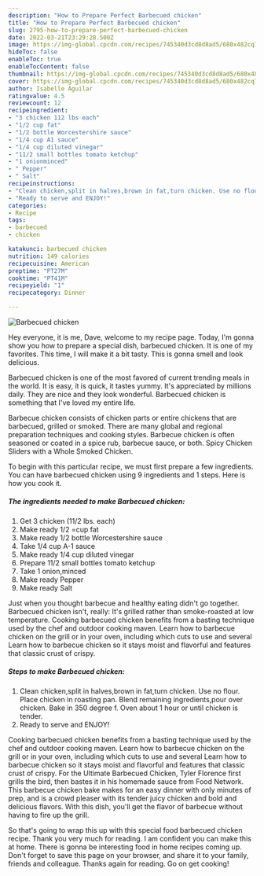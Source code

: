 ```yaml
---
description: "How to Prepare Perfect Barbecued chicken"
title: "How to Prepare Perfect Barbecued chicken"
slug: 2795-how-to-prepare-perfect-barbecued-chicken
date: 2022-03-21T23:29:28.500Z
image: https://img-global.cpcdn.com/recipes/745340d3cd8d8ad5/680x482cq70/barbecued-chicken-recipe-main-photo.jpg
hideToc: false
enableToc: true
enableTocContent: false
thumbnail: https://img-global.cpcdn.com/recipes/745340d3cd8d8ad5/680x482cq70/barbecued-chicken-recipe-main-photo.jpg
cover: https://img-global.cpcdn.com/recipes/745340d3cd8d8ad5/680x482cq70/barbecued-chicken-recipe-main-photo.jpg
author: Isabelle Aguilar
ratingvalue: 4.5
reviewcount: 12
recipeingredient:
- "3 chicken 112 lbs each"
- "1/2 cup fat"
- "1/2 bottle Worcestershire sauce"
- "1/4 cup A1 sauce"
- "1/4 cup diluted vinegar"
- "11/2 small bottles tomato ketchup"
- "1 onionminced"
- " Pepper"
- " Salt"
recipeinstructions:
- "Clean chicken,split in halves,brown in fat,turn chicken. Use no flour. Place chicken in roasting pan. Blend remaining ingredients,pour over chicken. Bake in 350 degree f. Oven about 1 hour or until chicken is tender."
- "Ready to serve and ENJOY!"
categories:
- Recipe
tags:
- barbecued
- chicken

katakunci: barbecued chicken 
nutrition: 149 calories
recipecuisine: American
preptime: "PT27M"
cooktime: "PT41M"
recipeyield: "1"
recipecategory: Dinner

---
```



![Barbecued chicken](https://img-global.cpcdn.com/recipes/745340d3cd8d8ad5/680x482cq70/barbecued-chicken-recipe-main-photo.jpg)

Hey everyone, it is me, Dave, welcome to my recipe page. Today, I'm gonna show you how to prepare a special dish, barbecued chicken. It is one of my favorites. This time, I will make it a bit tasty. This is gonna smell and look delicious.

Barbecued chicken is one of the most favored of current trending meals in the world. It is easy, it is quick, it tastes yummy. It's appreciated by millions daily. They are nice and they look wonderful. Barbecued chicken is something that I've loved my entire life.

Barbecue chicken consists of chicken parts or entire chickens that are barbecued, grilled or smoked. There are many global and regional preparation techniques and cooking styles. Barbecue chicken is often seasoned or coated in a spice rub, barbecue sauce, or both. Spicy Chicken Sliders with a Whole Smoked Chicken.


To begin with this particular recipe, we must first prepare a few ingredients. You can have barbecued chicken using 9 ingredients and 1 steps. Here is how you cook it.

<!--inarticleads1-->

##### The ingredients needed to make Barbecued chicken:

1. Get 3 chicken (11/2 lbs. each)
1. Make ready 1/2 =cup fat
1. Make ready 1/2 bottle Worcestershire sauce
1. Take 1/4 cup A-1 sauce
1. Make ready 1/4 cup diluted vinegar
1. Prepare 11/2 small bottles tomato ketchup
1. Take 1 onion,minced
1. Make ready  Pepper
1. Make ready  Salt


Just when you thought barbecue and healthy eating didn&#39;t go together. Barbecued chicken isn&#39;t, really: It&#39;s grilled rather than smoke-roasted at low temperature. Cooking barbecued chicken benefits from a basting technique used by the chef and outdoor cooking maven. Learn how to barbecue chicken on the grill or in your oven, including which cuts to use and several Learn how to barbecue chicken so it stays moist and flavorful and features that classic crust of crispy. 

<!--inarticleads2-->

##### Steps to make Barbecued chicken:

1. Clean chicken,split in halves,brown in fat,turn chicken. Use no flour. Place chicken in roasting pan. Blend remaining ingredients,pour over chicken. Bake in 350 degree f. Oven about 1 hour or until chicken is tender.
1. Ready to serve and ENJOY!

Cooking barbecued chicken benefits from a basting technique used by the chef and outdoor cooking maven. Learn how to barbecue chicken on the grill or in your oven, including which cuts to use and several Learn how to barbecue chicken so it stays moist and flavorful and features that classic crust of crispy. For the Ultimate Barbecued Chicken, Tyler Florence first grills the bird, then bastes it in his homemade sauce from Food Network. This barbecue chicken bake makes for an easy dinner with only minutes of prep, and is a crowd pleaser with its tender juicy chicken and bold and delicious flavors. With this dish, you&#39;ll get the flavor of barbecue without having to fire up the grill. 

So that's going to wrap this up with this special food barbecued chicken recipe. Thank you very much for reading. I am confident you can make this at home. There is gonna be interesting food in home recipes coming up. Don't forget to save this page on your browser, and share it to your family, friends and colleague. Thanks again for reading. Go on get cooking!
